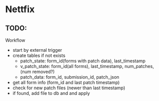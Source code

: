 # Nettfix


## TODO:

Workflow 
  * start by external trigger
  * create tables if not exists 
    * patch_state: form_id(forms with patch data), last_timestamp
    * v_patch_state: form_id(all forms), last_timestamp, num_patches, (num removed?)
    * patch_data: form_id, submission_id, patch_json
  * get all form info (form_id and last patch timestamp)
  * check for new patch files (newer than last timestamp)
  * if found, add file to db and and apply


